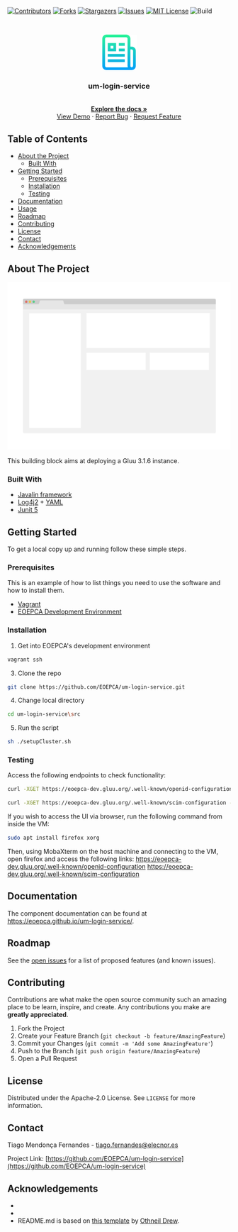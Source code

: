 <!-- PROJECT SHIELDS -->
<!--
*** See the bottom of this document for the declaration of the reference variables
*** for contributors-url, forks-url, etc. This is an optional, concise syntax you may use.
*** https://www.markdownguide.org/basic-syntax/#reference-style-links
-->

[![Contributors][contributors-shield]][contributors-url]
[![Forks][forks-shield]][forks-url]
[![Stargazers][stars-shield]][stars-url]
[![Issues][issues-shield]][issues-url]
[![MIT License][license-shield]][license-url]
![Build][build-shield]

<!-- PROJECT LOGO -->
<br />
<p align="center">
  <a href="https://github.com/EOEPCA/um-login-service">
    <img src="images/logo.png" alt="Logo" width="80" height="80">
  </a>

  <h3 align="center">um-login-service</h3>

  <p align="center">
    <br />
    <a href="https://github.com/EOEPCA/um-login-service"><strong>Explore the docs »</strong></a>
    <br />
    <a href="https://github.com/EOEPCA/um-login-service">View Demo</a>
    ·
    <a href="https://github.com/EOEPCA/um-login-service/issues">Report Bug</a>
    ·
    <a href="https://github.com/EOEPCA/um-login-service/issues">Request Feature</a>
  </p>
</p>

<!-- TABLE OF CONTENTS -->

## Table of Contents

- [About the Project](#about-the-project)
  - [Built With](#built-with)
- [Getting Started](#getting-started)
  - [Prerequisites](#prerequisites)
  - [Installation](#installation)
  - [Testing](#testing)
- [Documentation](#documentation)
- [Usage](#usage)
- [Roadmap](#roadmap)
- [Contributing](#contributing)
- [License](#license)
- [Contact](#contact)
- [Acknowledgements](#acknowledgements)

<!-- ABOUT THE PROJECT -->

## About The Project

[![Product Name Screen Shot][product-screenshot]](https://example.com)

This building block aims at deploying a Gluu 3.1.6 instance.

### Built With

- [Javalin framework](https://javalin.io/)
- [Log4j2](https://logging.apache.org/log4j/2.x/) + [YAML](https://yaml.org/)
- [Junit 5](https://junit.org/junit5/)

<!-- GETTING STARTED -->

## Getting Started

To get a local copy up and running follow these simple steps.

### Prerequisites

This is an example of how to list things you need to use the software and how to install them.

- [Vagrant](https://www.vagrantup.com/docs/installation/)
- [EOEPCA Development Environment](https://github.com/EOEPCA/dev-env)

### Installation

1. Get into EOEPCA's development environment

```sh
vagrant ssh
```

3. Clone the repo

```sh
git clone https://github.com/EOEPCA/um-login-service.git
```

4. Change local directory

```sh
cd um-login-service\src
```

5. Run the script

```sh
sh ./setupCluster.sh
```

### Testing

Access the following endpoints to check functionality:
```sh
curl -XGET https://eoepca-dev.gluu.org/.well-known/openid-configuration -k
```
```sh
curl -XGET https://eoepca-dev.gluu.org/.well-known/scim-configuration -k
```

If you wish to access the UI via browser, run the following command from inside the VM:
```sh
sudo apt install firefox xorg
```

Then, using MobaXterm on the host machine and connecting to the VM, open firefox and access the following links:
https://eoepca-dev.gluu.org/.well-known/openid-configuration
https://eoepca-dev.gluu.org/.well-known/scim-configuration

## Documentation

The component documentation can be found at https://eoepca.github.io/um-login-service/.

<!-- ROADMAP -->

## Roadmap

See the [open issues](https://github.com/EOEPCA/um-login-service/issues) for a list of proposed features (and known issues).

<!-- CONTRIBUTING -->

## Contributing

Contributions are what make the open source community such an amazing place to be learn, inspire, and create. Any contributions you make are **greatly appreciated**.

1. Fork the Project
2. Create your Feature Branch (`git checkout -b feature/AmazingFeature`)
3. Commit your Changes (`git commit -m 'Add some AmazingFeature'`)
4. Push to the Branch (`git push origin feature/AmazingFeature`)
5. Open a Pull Request

<!-- LICENSE -->

## License

Distributed under the Apache-2.0 License. See `LICENSE` for more information.

<!-- CONTACT -->

## Contact

Tiago Mendonça Fernandes - tiago.fernandes@elecnor.es

Project Link: [https://github.com/EOEPCA/um-login-service](https://github.com/EOEPCA/um-login-service)

<!-- ACKNOWLEDGEMENTS -->

## Acknowledgements

- []()
- []()
- README.md is based on [this template](https://github.com/othneildrew/Best-README-Template) by [Othneil Drew](https://github.com/othneildrew).

<!-- MARKDOWN LINKS & IMAGES -->
<!-- https://www.markdownguide.org/basic-syntax/#reference-style-links -->

[contributors-shield]: https://img.shields.io/github/contributors/EOEPCA/um-login-service.svg?style=flat-square
[contributors-url]: https://github.com/EOEPCA/um-login-service/graphs/contributors
[forks-shield]: https://img.shields.io/github/forks/EOEPCA/um-login-service.svg?style=flat-square
[forks-url]: https://github.com/EOEPCA/um-login-service/network/members
[stars-shield]: https://img.shields.io/github/stars/EOEPCA/um-login-service.svg?style=flat-square
[stars-url]: https://github.com/EOEPCA/um-login-service/stargazers
[issues-shield]: https://img.shields.io/github/issues/EOEPCA/um-login-service.svg?style=flat-square
[issues-url]: https://github.com/EOEPCA/um-login-service/issues
[license-shield]: https://img.shields.io/github/license/EOEPCA/um-login-service.svg?style=flat-square
[license-url]: https://github.com/EOEPCA/um-login-service/blob/master/LICENSE
[build-shield]: https://www.travis-ci.com/EOEPCA/um-login-service.svg?branch=master
[product-screenshot]: images/screenshot.png
